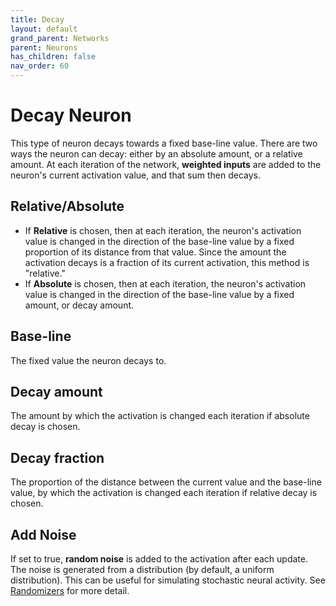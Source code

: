 ```yaml
---
title: Decay
layout: default
grand_parent: Networks
parent: Neurons
has_children: false
nav_order: 60
---
```


# Decay Neuron

This type of neuron decays towards a fixed base-line value. There are two ways the neuron can decay: either by an absolute amount, or a relative amount. At each iteration of the network, **weighted inputs** are added to the neuron's current activation value, and that sum then decays.

## Relative/Absolute

- If **Relative** is chosen, then at each iteration, the neuron's activation value is changed in the direction of the base-line value by a fixed proportion of its distance from that value. Since the amount the activation decays is a fraction of its current activation, this method is "relative."
- If **Absolute** is chosen, then at each iteration, the neuron's activation value is changed in the direction of the base-line value by a fixed amount, or decay amount.

## Base-line

The fixed value the neuron decays to.

## Decay amount

The amount by which the activation is changed each iteration if absolute decay is chosen.

## Decay fraction

The proportion of the distance between the current value and the base-line value, by which the activation is changed each iteration if relative decay is chosen.

## Add Noise

If set to true, **random noise** is added to the activation after each update. The noise is generated from a distribution (by default, a uniform distribution). This can be useful for simulating stochastic neural activity. See [Randomizers](/docs/utilities/randomizers) for more detail.
